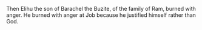 Then Elihu the son of Barachel the Buzite, of the family of Ram, burned with anger. He burned with anger at Job because he justified himself rather than God.
